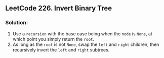 ## LeetCode 226. Invert Binary Tree

### Solution:

1.	Use a `recursion` with the base case being when the `node` is `None`, at which point you simply return the `root`. 
2.	As long as the `root` is not `None`, swap the `left` and `right` children, then recursively invert the `left` and `right` subtrees.